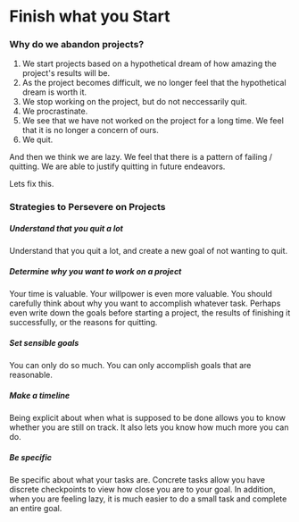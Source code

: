 Finish what you Start
==========================

### Why do we abandon projects?
1. We start projects based on a hypothetical dream of how amazing the project's results will be.
2. As the project becomes difficult, we no longer feel that the hypothetical dream is worth it.
3. We stop working on the project, but do not neccessarily quit.
4. We procrastinate.
5. We see that we have not worked on the project for a long time. We feel that it is no longer a concern of ours.
6. We quit.


And then we think we are lazy. We feel that there is a pattern of failing / quitting. We are able to justify quitting in future endeavors.

Lets fix this.

### Strategies to Persevere on Projects

##### Understand that you quit a lot
Understand that you quit a lot, and create a new goal of not wanting to quit.

##### Determine why you want to work on a project
Your time is valuable. Your willpower is even more valuable. You should carefully think about why you want to accomplish whatever task. Perhaps even write down the goals before starting a project, the results of finishing it successfully, or the reasons for quitting.

##### Set sensible goals
You can only do so much. You can only accomplish goals that are reasonable.

##### Make a timeline
Being explicit about when what is supposed to be done allows you to know whether you are still on track. It also lets you know how much more you can do.

##### Be specific
Be specific about what your tasks are. Concrete tasks allow you have discrete checkpoints to view how close you are to your goal. In addition, when you are feeling lazy, it is much easier to do a small task and complete an entire goal.
